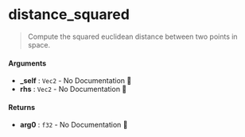 # distance\_squared

>  Compute the squared euclidean distance between two points in space.

#### Arguments

- **\_self** : `Vec2` \- No Documentation 🚧
- **rhs** : `Vec2` \- No Documentation 🚧

#### Returns

- **arg0** : `f32` \- No Documentation 🚧